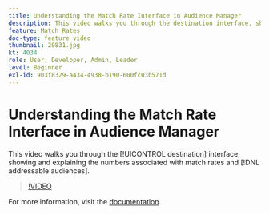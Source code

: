 ```yaml
---
title: Understanding the Match Rate Interface in Audience Manager
description: This video walks you through the destination interface, showing and explaining the numbers associated with match rates and addressable audiences.
feature: Match Rates
doc-type: feature video
thumbnail: 29831.jpg
kt: 4034
role: User, Developer, Admin, Leader
level: Beginner
exl-id: 903f8329-a434-4938-b190-600fc03b571d
---
```

# Understanding the Match Rate Interface in Audience Manager

This video walks you through the [!UICONTROL destination] interface, showing and explaining the numbers associated with match rates and [!DNL addressable audiences].

>[!VIDEO](https://video.tv.adobe.com/v/29831/?quality=12)

For more information, visit the [documentation](https://experienceleague.adobe.com/docs/audience-manager/user-guide/features/addressable-audiences.html).
